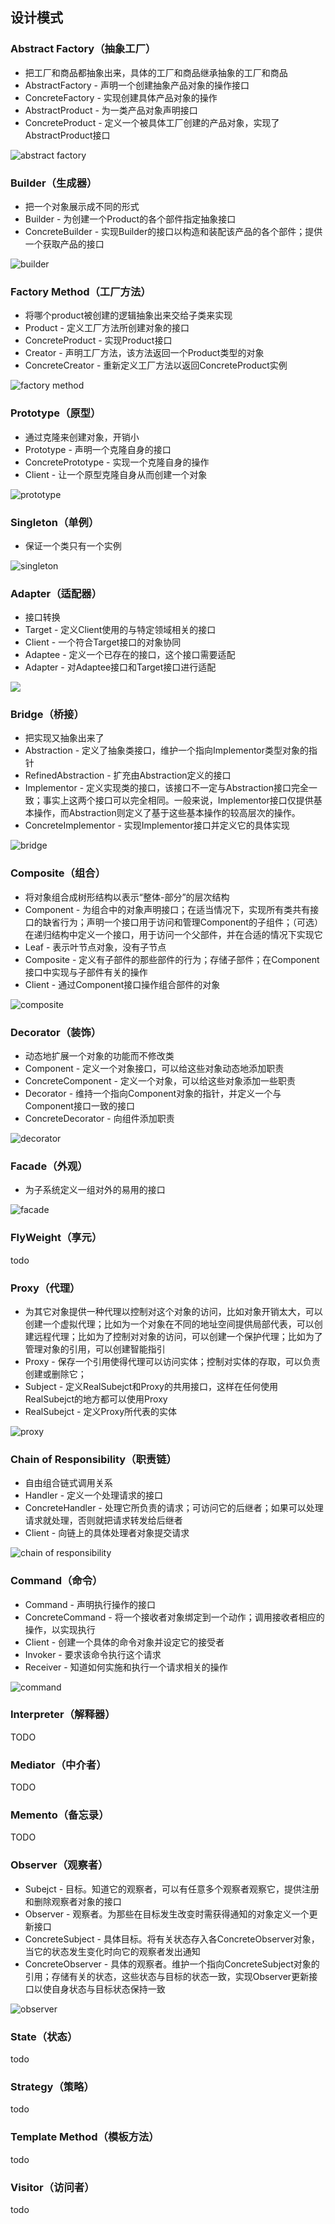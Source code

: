 ## 设计模式
### Abstract Factory（抽象工厂）
* 把工厂和商品都抽象出来，具体的工厂和商品继承抽象的工厂和商品
* AbstractFactory - 声明一个创建抽象产品对象的操作接口
* ConcreteFactory - 实现创建具体产品对象的操作
* AbstractProduct - 为一类产品对象声明接口
* ConcreteProduct - 定义一个被具体工厂创建的产品对象，实现了AbstractProduct接口

![abstract factory](./img/abstract-factory.png)

### Builder（生成器）
* 把一个对象展示成不同的形式
* Builder - 为创建一个Product的各个部件指定抽象接口
* ConcreteBuilder - 实现Builder的接口以构造和装配该产品的各个部件；提供一个获取产品的接口

![builder](./img/builder.png)

### Factory Method（工厂方法）
* 将哪个product被创建的逻辑抽象出来交给子类来实现
* Product - 定义工厂方法所创建对象的接口
* ConcreteProduct - 实现Product接口
* Creator - 声明工厂方法，该方法返回一个Product类型的对象
* ConcreteCreator - 重新定义工厂方法以返回ConcreteProduct实例

![factory method](./img/factory-method.png)

### Prototype（原型）
* 通过克隆来创建对象，开销小
* Prototype - 声明一个克隆自身的接口
* ConcretePrototype - 实现一个克隆自身的操作
* Client - 让一个原型克隆自身从而创建一个对象

![prototype](./img/prototype.png)

### Singleton（单例）
* 保证一个类只有一个实例

![singleton](./img/singleton.png)

### Adapter（适配器）
* 接口转换
* Target - 定义Client使用的与特定领域相关的接口
* Client - 一个符合Target接口的对象协同
* Adaptee - 定义一个已存在的接口，这个接口需要适配
* Adapter - 对Adaptee接口和Target接口进行适配

![](./img/adapter.png)

### Bridge（桥接）
* 把实现又抽象出来了
* Abstraction - 定义了抽象类接口，维护一个指向Implementor类型对象的指针
* RefinedAbstraction - 扩充由Abstraction定义的接口
* Implementor - 定义实现类的接口，该接口不一定与Abstraction接口完全一致；事实上这两个接口可以完全相同。一般来说，Implementor接口仅提供基本操作，而Abstraction则定义了基于这些基本操作的较高层次的操作。
* ConcreteImplementor - 实现Implementor接口并定义它的具体实现

![bridge](./img/bridge.png)

### Composite（组合）
* 将对象组合成树形结构以表示“整体-部分”的层次结构
* Component - 为组合中的对象声明接口；在适当情况下，实现所有类共有接口的缺省行为；声明一个接口用于访问和管理Component的子组件；（可选）在递归结构中定义一个接口，用于访问一个父部件，并在合适的情况下实现它
* Leaf - 表示叶节点对象，没有子节点
* Composite - 定义有子部件的那些部件的行为；存储子部件；在Component接口中实现与子部件有关的操作
* Client - 通过Component接口操作组合部件的对象

![composite](./img/composite.png)

### Decorator（装饰）
* 动态地扩展一个对象的功能而不修改类
* Component - 定义一个对象接口，可以给这些对象动态地添加职责
* ConcreteComponent - 定义一个对象，可以给这些对象添加一些职责
* Decorator - 维持一个指向Component对象的指针，并定义一个与Component接口一致的接口
* ConcreteDecorator - 向组件添加职责

![decorator](./img/decorator.png)

### Facade（外观）
* 为子系统定义一组对外的易用的接口

![facade](./img/facade.png)

### FlyWeight（享元）
todo
### Proxy（代理）
* 为其它对象提供一种代理以控制对这个对象的访问，比如对象开销太大，可以创建一个虚拟代理；比如为一个对象在不同的地址空间提供局部代表，可以创建远程代理；比如为了控制对对象的访问，可以创建一个保护代理；比如为了管理对象的引用，可以创建智能指引
* Proxy - 保存一个引用使得代理可以访问实体；控制对实体的存取，可以负责创建或删除它；
* Subject - 定义RealSubejct和Proxy的共用接口，这样在任何使用RealSubejct的地方都可以使用Proxy
* RealSubejct - 定义Proxy所代表的实体

![proxy](./img/proxy.png)

### Chain of Responsibility（职责链）
* 自由组合链式调用关系
* Handler - 定义一个处理请求的接口
* ConcreteHandler - 处理它所负责的请求；可访问它的后继者；如果可以处理请求就处理，否则就把请求转发给后继者
* Client - 向链上的具体处理者对象提交请求

![chain of responsibility](./img/chain-of-responsibility.png)

### Command（命令）
* Command - 声明执行操作的接口
* ConcreteCommand - 将一个接收者对象绑定到一个动作；调用接收者相应的操作，以实现执行
* Client - 创建一个具体的命令对象并设定它的接受者
* Invoker - 要求该命令执行这个请求
* Receiver - 知道如何实施和执行一个请求相关的操作

![command](./img/command.png)

### Interpreter（解释器）
TODO
### Mediator（中介者）
TODO
### Memento（备忘录）
TODO
### Observer（观察者）
* Subejct - 目标。知道它的观察者，可以有任意多个观察者观察它，提供注册和删除观察者对象的接口
* Observer - 观察者。为那些在目标发生改变时需获得通知的对象定义一个更新接口
* ConcreteSubject - 具体目标。将有关状态存入各ConcreteObserver对象，当它的状态发生变化时向它的观察者发出通知
* ConcreteObserver - 具体的观察者。维护一个指向ConcreteSubject对象的引用；存储有关的状态，这些状态与目标的状态一致，实现Observer更新接口以使自身状态与目标状态保持一致

![observer](./img/observer.png)

### State（状态）
todo
### Strategy（策略）
todo
### Template Method（模板方法）
todo
### Visitor（访问者）
todo